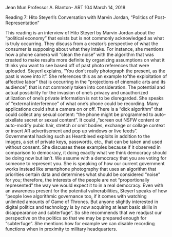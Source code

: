 Jean Mun
Professor A. Blanton- ART 104
March 14, 2018

   Reading 7: Hito Steyerl’s Conversation with Marvin Jordan, “Politics of Post-Representation” 
	  
   This reading is an interview of Hito Steyerl by Marvin Jordan about the “political economy” that exists but is
  not commonly acknowledged as what is truly occurring. They discuss from a creator’s perspective of what the consumer
  is supposing about what they intake. For instance, she mentions how a phone camera will “clean the noise” with the 
  algorithm that was created to make results more definite by organizing assumptions on what it thinks you want to see
  based off of past photo references that were uploaded. Steyerl explains, “You don’t really photograph the present, as
  the past is wove into it”.  She references this as an example to“the exploitation of affective labor” that is occurring
  in the “projections of cinematic arts  and its  audience”, that is not commonly taken into consideration. The potential
  and actual possibility for the invasion of one’s privacy and unauthorized utilization of one’s private information is 
  not to be disregarded. She speaks of “external interference” of what one’s phone could be recording. Many applications
  could shut a camera on or off. There is a “dick algorithm” that could collect any sexual content: “the phone might be 
  programmed to auto-pixellate secret or sexual content”.  It could ,“screen out NSFW content or auto-modify pubic hair, 
  stretch or omit bodies, exchange or collage context or insert AR advertisement and pop up windows or live feeds”. 
  Governmental hacking such as Heartbleed exploits in addition to the images, a set of private keys, passwords, etc., 
  that can be taken and used without consent. She discusses these examples because if it observed in comparison to 
  democracy, it doing exactly what we think democracy should be doing now but isn’t.  We assume with a democracy that 
  you are voting for someone to represent you. She is speaking of how our current government works instead like 
  smartphone photography that uses an algorithm that priorities certain data and determines what should be considered 
  “noise” for you; therefore, the interests of the people are not “proportionally represented” the way we would expect 
  it to in a real democracy.  Even with an awareness present for the potential vulnerabilities, Steyerl speaks of how 
  “people love algorithmic governance too, if it comes with watching unlimited amounts of Game of Thrones. But anyone
  slightly interested in digital politics and technology is by now acquiring at least basic skills in disappearance and
  subterfuge”. So she recommends that we readjust our perspective on the politics so that we may be prepared enough for
  “subterfuge”. She mentions how for example we can disable recording functions when in proximity to military headquarters.

